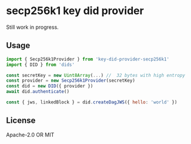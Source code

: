 # secp256k1 key did provider
Still work in progress.

## Usage

```js
import { Secp256k1Provider } from 'key-did-provider-secp256k1'
import { DID } from 'dids'

const secretKey = new Uint8Array(...) //  32 bytes with high entropy
const provider = new Secp256k1Provider(secretKey)
const did = new DID({ provider })
await did.authenticate()

const { jws, linkedBlock } = did.createDagJWS({ hello: 'world' })
```

## License

Apache-2.0 OR MIT
